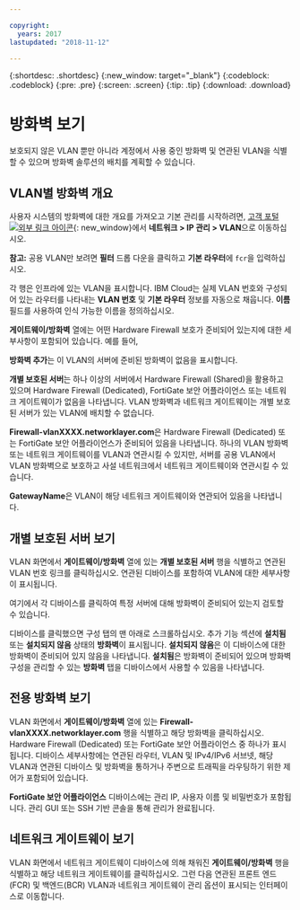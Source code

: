 ```yaml
---

copyright:
  years: 2017
lastupdated: "2018-11-12"

---
```


{:shortdesc: .shortdesc}
{:new_window: target="_blank"}
{:codeblock: .codeblock}
{:pre: .pre}
{:screen: .screen}
{:tip: .tip}
{:download: .download}

# 방화벽 보기 

보호되지 않은 VLAN 뿐만 아니라 계정에서 사용 중인 방화벽 및 연관된 VLAN을 식별할 수 있으며 방화벽 솔루션의 배치를 계획할 수 있습니다.

## VLAN별 방화벽 개요

사용자 시스템의 방화벽에 대한 개요를 가져오고 기본 관리를 시작하려면, [고객 포털 ![외부 링크 아이콘](../../icons/launch-glyph.svg "외부 링크 아이콘")](https://control.softlayer.com/){: new_window}에서 **네트워크 > IP 관리 > VLAN**으로 이동하십시오.

**참고:** 공용 VLAN만 보려면 **필터** 드롭 다운을 클릭하고 **기본 라우터**에 ``fcr``을 입력하십시오. 

각 행은 인프라에 있는 VLAN을 표시합니다.  IBM Cloud는 실제 VLAN 번호와 구성되어 있는 라우터를 나타내는 **VLAN 번호** 및 **기본 라우터** 정보를 자동으로 채웁니다. **이름** 필드를 사용하여 인식 가능한 이름을 정의하십시오. 

**게이트웨이/방화벽** 열에는 어떤 Hardware Firewall 보호가 준비되어 있는지에 대한 세부사항이 포함되어 있습니다. 예를 들어,

**방화벽 추가**는 이 VLAN의 서버에 준비된 방화벽이 없음을 표시합니다.

**개별 보호된 서버**는 하나 이상의 서버에서 Hardware Firewall (Shared)을 활용하고 있으며 Hardware Firewall (Dedicated), FortiGate 보안 어플라이언스 또는 네트워크 게이트웨이가 없음을 나타냅니다. VLAN 방화벽과 네트워크 게이트웨이는 개별 보호된 서버가 있는 VLAN에 배치할 수 없습니다.

**Firewall-vlanXXXX.networklayer.com**은 Hardware Firewall (Dedicated) 또는 FortiGate 보안 어플라이언스가 준비되어 있음을 나타냅니다. 하나의 VLAN 방화벽 또는 네트워크 게이트웨이를 VLAN과 연관시킬 수 있지만, 서버를 공용 VLAN에서 VLAN 방화벽으로 보호하고 사설 네트워크에서 네트워크 게이트웨이와 연관시킬 수 있습니다.

**GatewayName**은 VLAN이 해당 네트워크 게이트웨이와 연관되어 있음을 나타냅니다.

## 개별 보호된 서버 보기

VLAN 화면에서 **게이트웨이/방화벽** 열에 있는 **개별 보호된 서버** 행을 식별하고 연관된 VLAN 번호 링크를 클릭하십시오. 연관된 디바이스를 포함하여 VLAN에 대한 세부사항이 표시됩니다.

여기에서 각 디바이스를 클릭하여 특정 서버에 대해 방화벽이 준비되어 있는지 검토할 수 있습니다.

디바이스를 클릭했으면 구성 탭의 맨 아래로 스크롤하십시오. 추가 기능 섹션에 **설치됨** 또는 **설치되지 않음** 상태의 **방화벽**이 표시됩니다. **설치되지 않음**은 이 디바이스에 대한 방화벽이 준비되어 있지 않음을 나타냅니다. **설치됨**은 방화벽이 준비되어 있으며 방화벽 구성을 관리할 수 있는 **방화벽** 탭을 디바이스에서 사용할 수 있음을 나타냅니다.

## 전용 방화벽 보기

VLAN 화면에서 **게이트웨이/방화벽** 열에 있는 **Firewall-vlanXXXX.networklayer.com** 행을 식별하고 해당 방화벽을 클릭하십시오. Hardware Firewall (Dedicated) 또는 FortiGate 보안 어플라이언스 중 하나가 표시됩니다. 디바이스 세부사항에는 연관된 라우터, VLAN 및 IPv4/IPv6 서브넷, 해당 VLAN과 연관된 디바이스 및 방화벽을 통하거나 주변으로 트래픽을 라우팅하기 위한 제어가 포함되어 있습니다.

**FortiGate 보안 어플라이언스** 디바이스에는 관리 IP, 사용자 이름 및 비밀번호가 포함됩니다.  관리 GUI 또는 SSH 기반 콘솔을 통해 관리가 완료됩니다.

## 네트워크 게이트웨이 보기

VLAN 화면에서 네트워크 게이트웨이 디바이스에 의해 채워진 **게이트웨이/방화벽** 행을 식별하고 해당 네트워크 게이트웨이를 클릭하십시오. 그런 다음 연관된 프론트 엔드(FCR) 및 백엔드(BCR) VLAN과 네트워크 게이트웨이 관리 옵션이 표시되는 인터페이스로 이동합니다.
